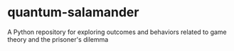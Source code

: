# quantum-salamander
A Python repository for exploring outcomes and behaviors related to game theory and the prisoner's dilemma
